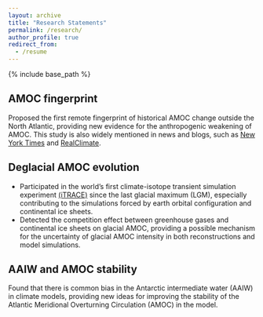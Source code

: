 ```yaml
---
layout: archive
title: "Research Statements"
permalink: /research/
author_profile: true
redirect_from:
  - /resume
---
```


{% include base_path %}

AMOC fingerprint
------
Proposed the first remote fingerprint of historical AMOC change outside the North Atlantic, providing new evidence for the anthropogenic weakening of AMOC.
This study is also widely mentioned in news and blogs, such as [New York Times](https://www.nytimes.com/interactive/2021/03/02/climate/atlantic-ocean-climate-change.html) and [RealClimate](https://www.realclimate.org/index.php/archives/2020/09/new-studies-confirm-weakening-of-the-gulf-stream-circulation-amoc/?utm_source=rss&utm_medium=rss&utm_campaign=new-studies-confirm-weakening-of-the-gulf-stream-circulation-amoc).

Deglacial AMOC evolution
------
* Participated in the world’s first climate-isotope transient simulation experiment [(iTRACE)](https://www.earthsystemgrid.org/dataset/ucar.cgd.ccsm4.iTRACE.html) since the last glacial maximum (LGM), especially contributing to the simulations forced by earth orbital configuration and continental ice sheets. 
* Detected the competition effect between greenhouse gases and continental ice sheets on glacial AMOC, providing a possible mechanism for the uncertainty of glacial AMOC intensity in both reconstructions and model simulations.

AAIW and AMOC stability
------
Found that there is common bias in the Antarctic intermediate water (AAIW) in climate models, providing new ideas for improving the stability of the Atlantic Meridional Overturning Circulation (AMOC) in the model.
